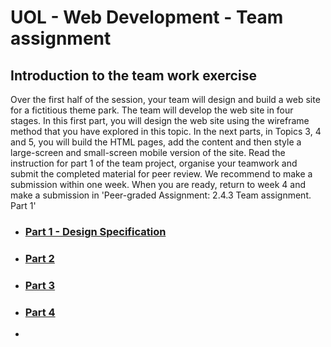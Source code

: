 # UOL - Web Development - Team assignment
## Introduction to the team work exercise
Over the first half of the session, your team will design and build a web site for a fictitious theme park. The team will develop the web site in four stages. In this first part, you will design the web site using the wireframe method that you have explored in this topic. In the next parts, in Topics 3, 4 and 5, you will build the HTML pages, add the content and then style a large-screen and small-screen mobile version of the site. Read the instruction for part 1 of the team project, organise your teamwork and submit the completed material for peer review. We recommend to make a submission within one week. When you are ready, return to week 4 and make a submission in 'Peer-graded Assignment: 2.4.3 Team assignment. Part 1'  

- ### [Part 1 - Design Specification](part1/README.md)
- ### [Part 2](part2/README.md)
- ### [Part 3](part2/README.md)
- ### [Part 4](part2/README.md)
- 
